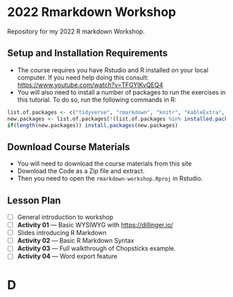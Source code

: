 # 2022 Rmarkdown Workshop

Repository for my 2022 R markdown Workshop.

## Setup and Installation Requirements

- The course requires you have Rstudio and R installed on your local computer. If you need help doing this consult: https://www.youtube.com/watch?v=TFGYlKvQEQ4
- You will also need to install a number of packages to run the exercises in this tutorial. To do so, run the following commands in R:

```r
list.of.packages <- c("tidyverse", "rmarkdown", "knitr", "kableExtra", "qwraps2", "apa", "skimr")
new.packages <- list.of.packages[!(list.of.packages %in% installed.packages()[,"Package"])]
if(length(new.packages)) install.packages(new.packages)
```

## Download Course Materials

- You will need to download the course materials from this site
- Download the Code as a Zip file and extract. 
- Then you need to open the `rmarkdown-workshop.Rproj` in Rstudio.

## Lesson Plan

- [ ] General introduction to workshop
- [ ] **Activity 01** — Basic WYSIWYG with https://dillinger.io/
- [ ] Slides introducing R Markdown
- [ ] **Activity 02** — Basic R Markdown Syntax
- [ ] **Activity 03** — Full walkthrough of Chopsticks example.
- [ ] **Activity 04** — Word export feature

# D
